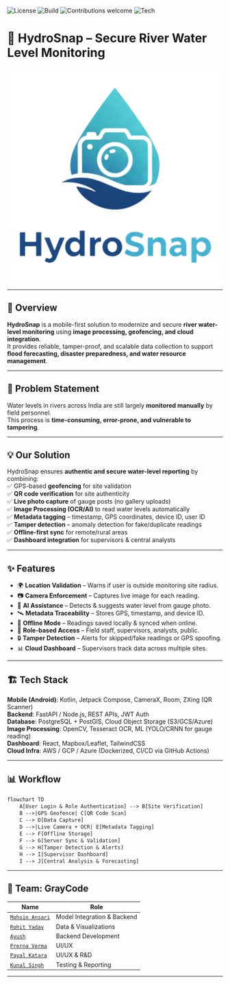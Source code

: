 ![License](https://img.shields.io/github/license/mohsinansari0705/SIH2025-HydroSnap)
![Build](https://img.shields.io/github/actions/workflow/status/mohsinansari0705/SIH2025-HydroSnap/ci.yml?label=Build)
![Contributions welcome](https://img.shields.io/badge/contributions-welcome-brightgreen.svg?style=flat)
![Tech](https://img.shields.io/badge/Made%20with-Android%20%7C%20FastAPI%20%7C%20Postgres%20%7C%20OpenCV-blue)

# 🌊 HydroSnap – Secure River Water Level Monitoring

<p align="center">
  <img src="https://raw.githubusercontent.com/mohsinansari0705/SIH2025-HydroSnap/refs/heads/main/assets/icons/HydroSnap_logo.png?token=GHSAT0AAAAAADFEP2LZOV6MWXF4RQKEKRE62H3YV5Q" alt="HydroSnap Application logo" heigt=500 width=500>
</p>

---

## 📌 Overview
**HydroSnap** is a mobile-first solution to modernize and secure **river water-level monitoring** using **image processing, geofencing, and cloud integration**.  
It provides reliable, tamper-proof, and scalable data collection to support **flood forecasting, disaster preparedness, and water resource management**.  

---

## 🚩 Problem Statement
Water levels in rivers across India are still largely **monitored manually** by field personnel.  
This process is **time-consuming, error-prone, and vulnerable to tampering**.  

---

## 💡 Our Solution
HydroSnap ensures **authentic and secure water-level reporting** by combining:  
✅ GPS-based **geofencing** for site validation  
✅ **QR code verification** for site authenticity  
✅ **Live photo capture** of gauge posts (no gallery uploads)  
✅ **Image Processing (OCR/AI)** to read water levels automatically  
✅ **Metadata tagging** – timestamp, GPS coordinates, device ID, user ID  
✅ **Tamper detection** – anomaly detection for fake/duplicate readings  
✅ **Offline-first sync** for remote/rural areas  
✅ **Dashboard integration** for supervisors & central analysts  

---

## ✨ Features
- 🌍 **Location Validation** – Warns if user is outside monitoring site radius.  
- 📷 **Camera Enforcement** – Captures live image for each reading.  
- 🤖 **AI Assistance** – Detects & suggests water level from gauge photo.  
- 🛰️ **Metadata Traceability** – Stores GPS, timestamp, and device ID.  
- 📡 **Offline Mode** – Readings saved locally & synced when online.  
- 👥 **Role-based Access** – Field staff, supervisors, analysts, public.  
- 🔒 **Tamper Detection** – Alerts for skipped/fake readings or GPS spoofing.  
- 📊 **Cloud Dashboard** – Supervisors track data across multiple sites.  

---

## 🏗️ Tech Stack
**Mobile (Android)**: Kotlin, Jetpack Compose, CameraX, Room, ZXing (QR Scanner)  
**Backend**: FastAPI / Node.js, REST APIs, JWT Auth  
**Database**: PostgreSQL + PostGIS, Cloud Object Storage (S3/GCS/Azure)  
**Image Processing**: OpenCV, Tesseract OCR, ML (YOLO/CRNN for gauge reading)  
**Dashboard**: React, Mapbox/Leaflet, TailwindCSS  
**Cloud Infra**: AWS / GCP / Azure (Dockerized, CI/CD via GitHub Actions)  

---

## 📊 Workflow
```mermaid
flowchart TD
    A[User Login & Role Authentication] --> B[Site Verification]
    B -->|GPS Geofence| C[QR Code Scan]
    C --> D[Data Capture]
    D -->|Live Camera + OCR| E[Metadata Tagging]
    E --> F[Offline Storage]
    F --> G[Server Sync & Validation]
    G --> H[Tamper Detection & Alerts]
    H --> I[Supervisor Dashboard]
    I --> J[Central Analysis & Forecasting]
```

---

## 👥 Team: GrayCode

| Name            | Role                          |
|-----------------|-------------------------------|
| [`Mohsin Ansari`](https://github.com/mohsinansari0705)   | Model Integration & Backend |
| [`Rohit Yadav`](https://github.com/RohityadavGG)     | Data & Visualizations       |
| [`Ayush`](https://github.com/ayush-code303)     | Backend Development       |
| [`Prerna Verma`](https://github.com/prerna-verma29)     | UI/UX       |
| [`Payal Katara`](https://github.com/Payal-katara)     | UI/UX & R&D       |
| [`Kunal Singh`](https://github.com/Kunal-Singh76)     | Testing & Reporting       |

---